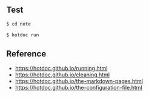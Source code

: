 

## Test

``` sh
$ cd note
```

``` sh
$ hotdoc run
```


## Reference

* https://hotdoc.github.io/running.html
* https://hotdoc.github.io/cleaning.html
* https://hotdoc.github.io/the-markdown-pages.html
* https://hotdoc.github.io/the-configuration-file.html
